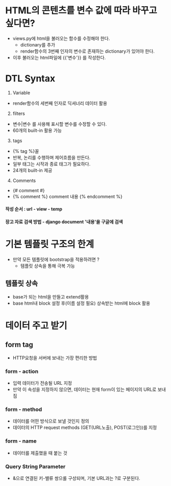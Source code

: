# HTML의 콘텐츠를 변수 값에 따라 바꾸고 싶다면?
- views.py에 html을 불러오는 함수를 수정해야 한다.
    - dictionary를 추가
    - render함수의 3번째 인자의 변수로 존재하는 dictionary가 있어야 한다.
- 이후 불러오는 html파일에 {{'변수'}} 를 작성한다.
# DTL Syntax
1. Variable
- render함수의 세번째 인자로 딕셔너리 데이터 활용
2. filters
- 변수|변수 를 사용해 표시할 변수를 수정할 수 있다.
- 60개의 built-in 활용 가능
3. tags
- {% tag %}꼴
- 반복, 논리를 수행하며 제어흐름을 만든다.
- 일부 태그는 시작과 종료 태그가 필요하다.
- 24개의 built-in 제공
4. Comments
- {# comment #}
- {% comment %} comment 내용 {% endcomment %}

#### 작성 순서 : url - view - temp
#### 장고 자료 검색 방법 - django document '내용'을 구글에 검색

# 기본 템플릿 구조의 한계
- 만약 모든 템플릿에 bootstrap을 적용하려면 ?
    - 템플릿 상속을 통해 극복 가능

## 템플릿 상속
- base가 되는 html을 만들고 extend활용
- base html내 block 설정 후(이름 설정 필요) 상속받는 html에 block 활용

# 데이터 주고 받기
## form tag
- HTTP요청을 서버에 보내는 가장 편리한 방법
### form - action
- 입력 데이터가 전송될 URL 지정
- 만약 이 속성을 지정하지 않으면, 데이터는 현재 form이 있는 페이지의 URL로 보내짐
### form - method
- 데이터를 어떤 방식으로 보낼 것인지 정의
- 데이터의 HTTP request methods (GET(URL노출), POST(로그인))를 지정
### form - name
- 데이터를 제출했을 때 붙는 것
### Query String Parameter
- &으로 연결된 키-밸류 쌍으롤 구성되며, 기본 URL과는 ?로 구분된다.